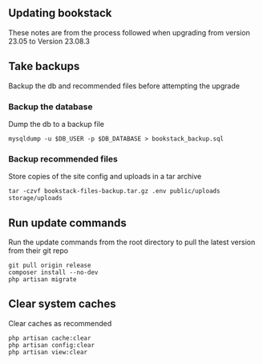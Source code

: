 ## Updating bookstack
These notes are from the process followed when upgrading from version 23.05 to Version 23.08.3

## Take backups
Backup the db and recommended files before attempting the upgrade

### Backup the database
Dump the db to a backup file

```shell
mysqldump -u $DB_USER -p $DB_DATABASE > bookstack_backup.sql
```

### Backup recommended files
Store copies of the site config and uploads in a tar archive

```shell
tar -czvf bookstack-files-backup.tar.gz .env public/uploads storage/uploads
```

## Run update commands
Run the update commands from the root directory to pull the latest version from their git repo

```shell
git pull origin release
composer install --no-dev
php artisan migrate
```

## Clear system caches
Clear caches as recommended

```shell
php artisan cache:clear
php artisan config:clear
php artisan view:clear 
```
